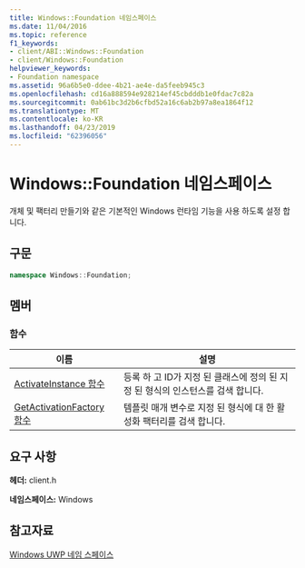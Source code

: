 ```yaml
---
title: Windows::Foundation 네임스페이스
ms.date: 11/04/2016
ms.topic: reference
f1_keywords:
- client/ABI::Windows::Foundation
- client/Windows::Foundation
helpviewer_keywords:
- Foundation namespace
ms.assetid: 96a6b5e0-ddee-4b21-ae4e-da5feeb945c3
ms.openlocfilehash: cd16a888594e928214ef45cbdddb1e0fdac7c82a
ms.sourcegitcommit: 0ab61bc3d2b6cfbd52a16c6ab2b97a8ea1864f12
ms.translationtype: MT
ms.contentlocale: ko-KR
ms.lasthandoff: 04/23/2019
ms.locfileid: "62396056"
---
```

# <a name="windowsfoundation-namespace"></a>Windows::Foundation 네임스페이스

개체 및 팩터리 만들기와 같은 기본적인 Windows 런타임 기능을 사용 하도록 설정 합니다.

## <a name="syntax"></a>구문

```cpp
namespace Windows::Foundation;
```

## <a name="members"></a>멤버

### <a name="functions"></a>함수

|이름|설명|
|----------|-----------------|
|[ActivateInstance 함수](activateinstance-function.md)|등록 하 고 ID가 지정 된 클래스에 정의 된 지정 된 형식의 인스턴스를 검색 합니다.|
|[GetActivationFactory 함수](getactivationfactory-function.md)|템플릿 매개 변수로 지정 된 형식에 대 한 활성화 팩터리를 검색 합니다.|

## <a name="requirements"></a>요구 사항

**헤더:** client.h

**네임스페이스:** Windows

## <a name="see-also"></a>참고자료

[Windows UWP 네임 스페이스](/uwp/api/)